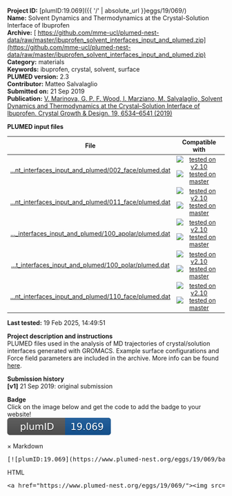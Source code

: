 **Project ID:** [plumID:19.069]({{ '/' | absolute_url }}eggs/19/069/)  
**Name:**  Solvent Dynamics and Thermodynamics at the Crystal-Solution Interface of Ibuprofen  
**Archive:** [ https://github.com/mme-ucl/plumed-nest-data/raw/master/ibuprofen_solvent_interfaces_input_and_plumed.zip](https://github.com/mme-ucl/plumed-nest-data/raw/master/ibuprofen_solvent_interfaces_input_and_plumed.zip)  
**Category:**  materials  
**Keywords:**  ibuprofen, crystal, solvent, surface  
**PLUMED version:**  2.3  
**Contributor:**  Matteo Salvalaglio  
**Submitted on:** 21 Sep 2019  
**Publication:** [V. Marinova, G. P. F. Wood, I. Marziano, M. Salvalaglio, Solvent Dynamics and Thermodynamics at the Crystal–Solution Interface of Ibuprofen. Crystal Growth &amp; Design. 19, 6534–6541 (2019)](http://dx.doi.org/10.1021/acs.cgd.9b00983)  
  
**PLUMED input files**  
  
| File     | Compatible with |  
|:--------:|:--------:|  
| [...nt_interfaces_input_and_plumed/002_face/plumed.dat](./data/ibuprofen_solvent_interfaces_input_and_plumed/002_face/plumed.dat.md) |  [![tested on v2.10](https://img.shields.io/badge/v2.10-passing-green.svg)](data/ibuprofen_solvent_interfaces_input_and_plumed/002_face/plumed.dat.plumed.stderr) [![tested on master](https://img.shields.io/badge/master-passing-green.svg)](data/ibuprofen_solvent_interfaces_input_and_plumed/002_face/plumed.dat.plumed_master.stderr) |  
| [...nt_interfaces_input_and_plumed/011_face/plumed.dat](./data/ibuprofen_solvent_interfaces_input_and_plumed/011_face/plumed.dat.md) |  [![tested on v2.10](https://img.shields.io/badge/v2.10-passing-green.svg)](data/ibuprofen_solvent_interfaces_input_and_plumed/011_face/plumed.dat.plumed.stderr) [![tested on master](https://img.shields.io/badge/master-passing-green.svg)](data/ibuprofen_solvent_interfaces_input_and_plumed/011_face/plumed.dat.plumed_master.stderr) |  
| [..._interfaces_input_and_plumed/100_apolar/plumed.dat](./data/ibuprofen_solvent_interfaces_input_and_plumed/100_apolar/plumed.dat.md) |  [![tested on v2.10](https://img.shields.io/badge/v2.10-passing-green.svg)](data/ibuprofen_solvent_interfaces_input_and_plumed/100_apolar/plumed.dat.plumed.stderr) [![tested on master](https://img.shields.io/badge/master-passing-green.svg)](data/ibuprofen_solvent_interfaces_input_and_plumed/100_apolar/plumed.dat.plumed_master.stderr) |  
| [...t_interfaces_input_and_plumed/100_polar/plumed.dat](./data/ibuprofen_solvent_interfaces_input_and_plumed/100_polar/plumed.dat.md) |  [![tested on v2.10](https://img.shields.io/badge/v2.10-passing-green.svg)](data/ibuprofen_solvent_interfaces_input_and_plumed/100_polar/plumed.dat.plumed.stderr) [![tested on master](https://img.shields.io/badge/master-passing-green.svg)](data/ibuprofen_solvent_interfaces_input_and_plumed/100_polar/plumed.dat.plumed_master.stderr) |  
| [...nt_interfaces_input_and_plumed/110_face/plumed.dat](./data/ibuprofen_solvent_interfaces_input_and_plumed/110_face/plumed.dat.md) |  [![tested on v2.10](https://img.shields.io/badge/v2.10-passing-green.svg)](data/ibuprofen_solvent_interfaces_input_and_plumed/110_face/plumed.dat.plumed.stderr) [![tested on master](https://img.shields.io/badge/master-passing-green.svg)](data/ibuprofen_solvent_interfaces_input_and_plumed/110_face/plumed.dat.plumed_master.stderr) |  
  
**Last tested:**  19 Feb 2025, 14:49:51
  
**Project description and instructions**  
PLUMED files used in the analysis of MD trajectories of crystal/solution interfaces generated with GROMACS. Example surface configurations and Force field parameters are included in the archive. More info can be found [here](https://chemrxiv.org/ndownloader/files/16526450). 

  
**Submission history**  
**[v1]** 21 Sep 2019: original submission  
  
**Badge**  
Click on the image below and get the code to add the badge to your website!  
<img src="./badge.svg" alt="plumeDnest:19.069" id="myBtn" class="badge">
<div id="myModal" class="modal">
  <div class="modal-content">
    <span class="close">&times;</span>
    Markdown<pre>[![plumID:19.069](https://www.plumed-nest.org/eggs/19/069/badge.svg)](https://www.plumed-nest.org/eggs/19/069/)</pre>
    HTML<pre>&lt;a href="https://www.plumed-nest.org/eggs/19/069/"&gt;&lt;img src="https://www.plumed-nest.org/eggs/19/069/badge.svg" alt="plumID:19.069"&gt;&lt;/a&gt;</pre>
  </div>
</div>
